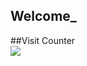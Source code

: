 ## Welcome_

##Visit Counter
<br>
<img src="https://profile-counter.glitch.me/baobaoack000/count.svg" />
